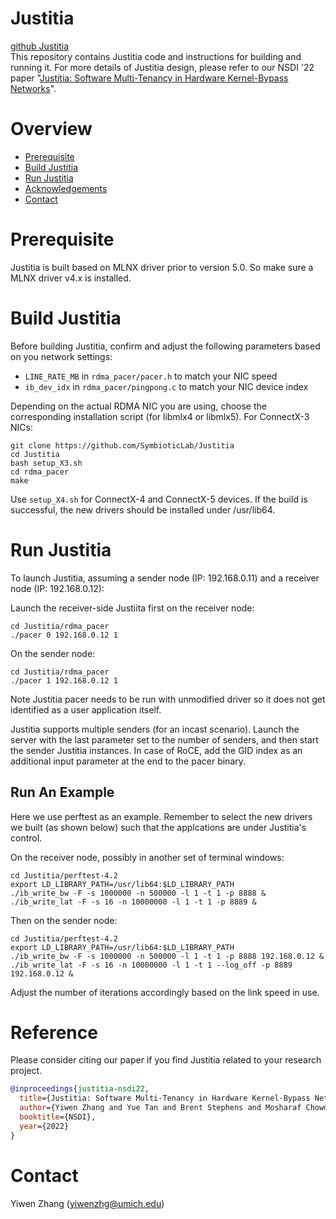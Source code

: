# Justitia
[github Justitia](https://github.com/SymbioticLab/Justitia)    
This repository contains Justitia code and instructions for building and running it.
For more details of Justitia design, please refer to our NSDI '22 paper "[Justitia: Software Multi-Tenancy in Hardware Kernel-Bypass Networks](https://yiwenzhang92.github.io/assets/docs/justitia-nsdi22.pdf)".


# Overview

* [Prerequisite](#prerequisite)
* [Build Justitia](#build-justitia)
* [Run Justitia](#run-justitia)
* [Acknowledgements](#acknowledgements)
* [Contact](#contact)

# Prerequisite

Justitia is built based on MLNX driver prior to version 5.0. So make sure a MLNX driver v4.x is installed.

# Build Justitia

Before building Justitia, confirm and adjust the following parameters based on you network settings:

* ```LINE_RATE_MB``` in ```rdma_pacer/pacer.h``` to match your NIC speed
* ```ib_dev_idx``` in ```rdma_pacer/pingpong.c``` to match your NIC device index

Depending on the actual RDMA NIC you are using, choose the corresponding installation script (for libmlx4 or libmlx5). For ConnectX-3 NICs:

```
git clone https://github.com/SymbioticLab/Justitia
cd Justitia
bash setup_X3.sh 
cd rdma_pacer
make
```

Use ```setup_X4.sh``` for ConnectX-4 and ConnectX-5 devices.
If the build is successful, the new drivers should be installed under /usr/lib64.

# Run Justitia

To launch Justitia, assuming a sender node (IP: 192.168.0.11) and a receiver node (IP: 192.168.0.12):

Launch the receiver-side Justiita first on the receiver node:

```
cd Justitia/rdma_pacer
./pacer 0 192.168.0.12 1
```

On the sender node:

```
cd Justitia/rdma_pacer
./pacer 1 192.168.0.12 1
```

Note Justitia pacer needs to be run with unmodified driver so it does not get identified as a user application itself.

Justitia supports multiple senders (for an incast scenario). Launch the server with the last parameter set to the number of senders, and then start the sender Justitia instances.
In case of RoCE, add the GID index as an additional input parameter at the end to the pacer binary.

## Run An Example
Here we use perftest as an example. Remember to select the new drivers we built (as shown below) such that the applcations are under Justitia's control.

On the receiver node, possibly in another set of terminal windows:

```
cd Justitia/perftest-4.2
export LD_LIBRARY_PATH=/usr/lib64:$LD_LIBRARY_PATH
./ib_write_bw -F -s 1000000 -n 500000 -l 1 -t 1 -p 8888 &
./ib_write_lat -F -s 16 -n 10000000 -l 1 -t 1 -p 8889 &
```

Then on the sender node:
```
cd Justitia/perftest-4.2
export LD_LIBRARY_PATH=/usr/lib64:$LD_LIBRARY_PATH
./ib_write_bw -F -s 1000000 -n 500000 -l 1 -t 1 -p 8888 192.168.0.12 &
./ib_write_lat -F -s 16 -n 10000000 -l 1 -t 1 --log_off -p 8889 192.168.0.12 &
```

Adjust the number of iterations accordingly based on the link speed in use.

# Reference
Please consider citing our paper if you find Justitia related to your research project.
```bibtex
@inproceedings{justitia-nsdi22,
  title={Justitia: Software Multi-Tenancy in Hardware Kernel-Bypass Networks},
  author={Yiwen Zhang and Yue Tan and Brent Stephens and Mosharaf Chowdhury},
  booktitle={NSDI},
  year={2022}
}
```

# Contact
Yiwen Zhang (yiwenzhg@umich.edu)



